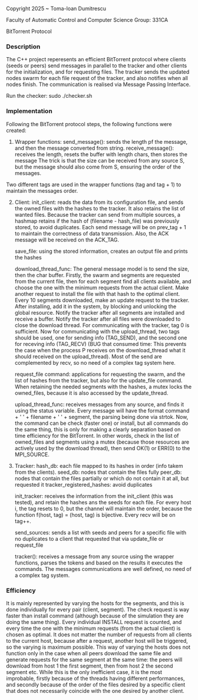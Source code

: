 Copyright 2025 ~ Toma-Ioan Dumitrescu

Faculty of Automatic Control and Computer Science
Group: 331CA

BitTorrent Protocol

### Description

The C++ project reperesents an efficient BitTorrent protocol where clients (seeds
or peers) send messages in parallel to the tracker and other clients for the initialization,
and for requesting files. The tracker sends the updated nodes swarm for each file request
of the tracker, and also notifies when all nodes finish. The communication is realised via
Message Passing Interface.

Run the checker: sudo ./checker.sh

### Implementation

Following the BitTorrent protocol steps, the following functions were created:

1) Wrapper functions:
send_message(): sends the length pf the message, and then the message converted from string.
receive_message(): receives the length, resets the buffer with length chars, then stores the message
The trick is that the size can be received from any source S, but the message should also come from S,
ensuring the order of the messages.

Two different tags are used in the wrapper functions (tag and tag + 1) to maintain the messages order.

2) Client:
    init_client: reads the data from its configuration file, and sends the owned files
with the hashes to the tracker. It also retains the list of wanted files. Because the tracker
can send from multiple sources, a hashmap retains if the hash of (filename - hash_file) was
previously stored, to avoid duplicates. Each send message will be on prev_tag + 1 to maintain
the correctness of data transmission. Also, the ACK message will be received on the ACK_TAG.

    save_file: using the stored information, creates an output file and prints the hashes

    download_thread_func: The general message model is to send the size, then the char buffer.
Firstly, the swarm and segments are requested from the current file, then for each segment find
all clients available, and choose the one with the minimum requests from the actual client. Make
another request to install the file with that hash to the optimal client. Every 10 segments downloaded,
make an update request to the tracker. After installing, add it in the system, by blocking
and unlocking the global resource. Notify the tracker after all segments are installed
and receive a buffer. Notify the tracker after all files were downloaded to close the download thread.
For communicating with the tracker, tag 0 is sufficient. Now for communicating with the upload_thread,
two tags should be used, one for sending info (TAG_SEND), and the second one for receving info (TAG_RECV)
(BUG that consumed time: This prevents the case when the process P receives on the download_thread what it
should received on the upload_thread). Most of the send are complemented by recv, so no need of a complex
tag system here.

    request_file command: applications for requesting the swarm, and the list of hashes from the
tracker, but also for the update_file command. When retaining the needed segments with the
hashes, a mutex locks the owned_files, because it is also accessed by the update_thread.

    upload_thread_func: receives messages from any source, and finds it using the status variable.
Every message will have the format command + ' ' + filename + ' ' + segment, the parsing being done
via strtok. Now, the command can be check (faster one) or install, but all commands do the same thing,
this is only for making a clearly separation based on time efficiency for the BitTorrent.
In other words, check in the list of owned_files and segments using a mutex (because those resources
are actively used by the download thread), then send OK(1) or ERR(0) to the MPI_SOURCE.

3) Tracker:
    hash_db: each file mapped to its hashes in order (info takem from the clients).
    seed_db: nodes that contain the files fully
    peer_db: nodes that contain the files partially or which do not contain it at all, but requested it
    tracker_registered_hashes: avoid duplicates

    init_tracker: receives the information from the init_client (this was tested), and retain the hashes
ans the seeds for each file. For every host i, the tag resets to 0, but the channel will maintain the
order, because the function f(host, tag) = (host, tag) is bijective. Every recv will be on tag++.

    send_sources: sends a list with seeds and peers for a specific file with no duplicates to a client
that requested that via update_file or request_file

    tracker(): receives a message from any source using the wrapper functions, parses the tokens and
based on the results it executes the commands. The messages communications are well defined, no need of
a complex tag system.

### Efficiency

It is mainly represented by varying the hosts for the segments, and this is done individually for every
pair (client, segment). The check request is way faster than install command (although because of the
simulation they are doing the same thing). Every individual INSTALL request is counted, and every time
the one with the minimum requests (from the actual client) is chosen as optimal. It does not matter the
number of requests from all clients to the current host, because after a request, another host will be
triggered, so the varying is maximum possible. This way of varying the hosts does not function only in the
case when all peers download the same file and generate requests for the same segment at the same time:
the peers will download from host 1 the first segment, then from host 2 the second segment etc. While this
is the only inefficient case, it is the most improbable, firstly because of the threads having different
performances, and secondly because of the order of the files desired by a specific client that does not
necessarily coincide with the one desired by another client.
